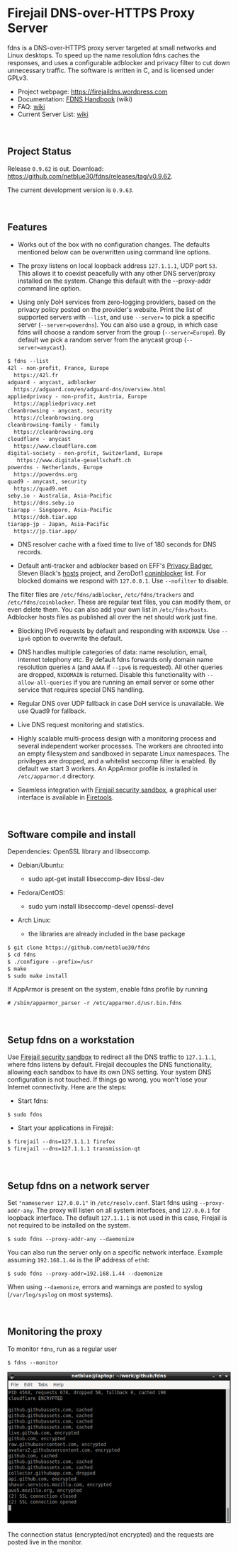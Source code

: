 # Firejail DNS-over-HTTPS Proxy Server

fdns is a DNS-over-HTTPS proxy server targeted at small networks and Linux desktops.
To speed up the name resolution fdns caches the responses, and uses a configurable adblocker
and privacy filter to cut down unnecessary traffic.
The software is written in C, and is licensed under GPLv3.

* Project webpage: https://firejaildns.wordpress.com
* Documentation: [FDNS Handbook](https://github.com/netblue30/fdns/wiki/Introduction) (wiki)
* FAQ: [wiki](https://github.com/netblue30/fdns/wiki/FAQ)
* Current Server List: [wiki](https://github.com/netblue30/fdns/wiki/Current-Server-List)

<div style="height:20px;">&nbsp;</div>


## Project Status

Release `0.9.62` is out. Download: https://github.com/netblue30/fdns/releases/tag/v0.9.62.

The current development version is `0.9.63`.


<div style="height:20px;">&nbsp;</div>

## Features

* Works out of the box with no configuration changes.
The defaults mentioned below can be overwritten using command line options.

* The proxy listens on local loopback address `127.1.1.1`, UDP port `53`.
This allows it to coexist peacefully with any other DNS server/proxy installed on the system.
Change this default with the --proxy-addr command line option.

* Using only DoH services from zero-logging providers, based on the privacy policy
posted on the provider's website. Print the list of supported servers with `--list`,
and use `--server=` to pick a specific server (`--server=powerdns`). You can also use a group,
in which case fdns will choose a random server from the group (`--server=Europe`). By default
we pick a random server from the anycast group (`--server=anycast`).
`````
$ fdns --list
42l - non-profit, France, Europe
  https://42l.fr
adguard - anycast, adblocker
  https://adguard.com/en/adguard-dns/overview.html
appliedprivacy - non-profit, Austria, Europe
  https://appliedprivacy.net
cleanbrowsing - anycast, security
  https://cleanbrowsing.org
cleanbrowsing-family - family
  https://cleanbrowsing.org
cloudflare - anycast
  https://www.cloudflare.com
digital-society - non-profit, Switzerland, Europe
   https://www.digitale-gesellschaft.ch
powerdns - Netherlands, Europe
  https://powerdns.org
quad9 - anycast, security
  https://quad9.net
seby.io - Australia, Asia-Pacific
  https://dns.seby.io
tiarapp - Singapore, Asia-Pacific
  https://doh.tiar.app
tiarapp-jp - Japan, Asia-Pacific
  https://jp.tiar.app/
`````

* DNS resolver cache with a fixed time to live of 180 seconds for DNS records.

* Default anti-tracker and adblocker based on EFF's [Privacy Badger](https://github.com/EFForg/privacybadger),
Steven Black's [hosts](https://github.com/StevenBlack/hosts) project, and ZeroDot1 [coninblocker](https://zerodot1.gitlab.io/CoinBlockerListsWeb/index.html) list.
For blocked domains we respond with `127.0.0.1`. Use `--nofilter` to disable.

The filter files are `/etc/fdns/adblocker`, `/etc/fdns/trackers` and `/etc/fdns/coinblocker`.
These are regular text files, you can modify them, or even delete them.
You can also add your own list in `/etc/fdns/hosts`.
Adblocker hosts files as published all over the net should work just fine.

* Blocking IPv6 requests by default and responding with `NXDOMAIN`.
Use `--ipv6` option to overwrite the default.

* DNS handles multiple categories of data: name resolution, email, internet telephony etc.
By default fdns forwards only domain name resolution queries `A` (and `AAAA` if `--ipv6` is requested).
All other queries are dropped, `NXDOMAIN` is returned.
Disable this functionality with `--allow-all-queries` if you are running an email server or some
other service that requires special DNS handling.

* Regular DNS over UDP fallback in case DoH service is unavailable. We use Quad9 for fallback.

* Live DNS request monitoring and statistics.

* Highly scalable multi-process design with a monitoring process and several independent worker processes.
The workers are chrooted into an empty filesystem and sandboxed
in separate Linux namespaces. The privileges are dropped, and
a whitelist seccomp filter is enabled. By default we start 3 workers.
An AppArmor profile is installed in `/etc/apparmor.d` directory.

* Seamless integration with [Firejail security sandbox](https://github.com/netblue30/firejail),
a graphical user interface is available in [Firetools](https://github.com/netblue30/firetools).

<div style="height:20px;">&nbsp;</div>

## Software compile and install

Dependencies: OpenSSL library and libseccomp.

* Debian/Ubuntu:
  * sudo apt-get install libseccomp-dev libssl-dev

* Fedora/CentOS:
  * sudo yum install libseccomp-devel openssl-devel

* Arch Linux:
  * the libraries are already included in the base package

`````
$ git clone https://github.com/netblue30/fdns
$ cd fdns
$ ./configure --prefix=/usr
$ make
$ sudo make install
`````
If AppArmor is present on the system, enable fdns profile by running
`````
# /sbin/apparmor_parser -r /etc/apparmor.d/usr.bin.fdns
`````

<div style="height:20px;">&nbsp;</div>

## Setup fdns on a workstation

Use [Firejail security sandbox](https://github.com/netblue30/firejaill)
to redirect all the DNS traffic to `127.1.1.1`, where fdns listens by default.
Firejail decouples the DNS functionality, allowing each sandbox to  have its own DNS setting.
Your system DNS configuration is not touched. If things go wrong, you won't lose your Internet connectivity.
Here are the steps:

 * Start fdns:
`````
$ sudo fdns
`````

 * Start your applications in Firejail:
`````
$ firejail --dns=127.1.1.1 firefox
$ firejail --dns=127.1.1.1 transmission-qt
`````
<div style="height:20px;">&nbsp;</div>

## Setup fdns on a network server

Set `"nameserver 127.0.0.1"` in `/etc/resolv.conf`.
Start fdns using `--proxy-addr-any`. The proxy will listen on all system interfaces, and `127.0.0.1` for loopback interface.
The default `127.1.1.1` is not used in this case, Firejail is not required to be installed on the system.
`````
$ sudo fdns --proxy-addr-any --daemonize
`````
You can also run the server only on a specific network interface. Example assuming `192.168.1.44` is the IP address of `eth0`:
`````
$ sudo fdns --proxy-addr=192.168.1.44 --daemonize
`````
When using `--daemonize`, errors and warnings are posted to syslog (`/var/log/syslog` on most systems).

<div style="height:20px;">&nbsp;</div>

## Monitoring the proxy

To monitor `fdns`, run as a regular user
`````
$ fdns --monitor
`````
![fdns --monitor](monitor1.png)

The connection status (encrypted/not encrypted) and the requests are posted live in the monitor.

<div style="height:20px;">&nbsp;</div>

